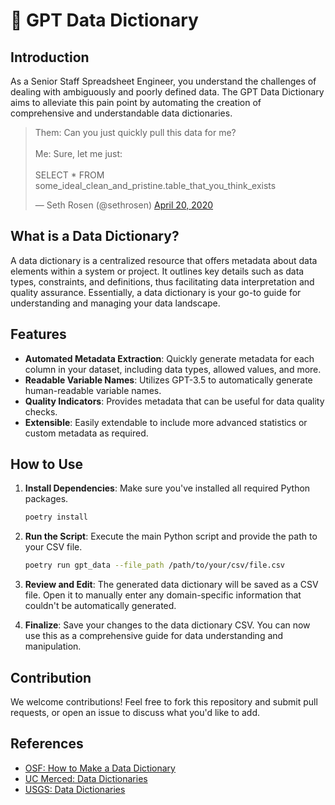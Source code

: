 # 🐣 GPT Data Dictionary

## Introduction

As a Senior Staff Spreadsheet Engineer, you understand the challenges of dealing with ambiguously and poorly defined data. The GPT Data Dictionary aims to alleviate this pain point by automating the creation of comprehensive and understandable data dictionaries.

<blockquote class="twitter-tweet"><p lang="en" dir="ltr">Them: Can you just quickly pull this data for me?<br><br>Me: Sure, let me just: <br><br>SELECT * FROM some_ideal_clean_and_pristine.table_that_you_think_exists</p>&mdash; Seth Rosen (@sethrosen) <a href="https://twitter.com/sethrosen/status/1252291581320757249?ref_src=twsrc%5Etfw">April 20, 2020</a></blockquote> <script async src="https://platform.twitter.com/widgets.js" charset="utf-8"></script>

## What is a Data Dictionary?

A data dictionary is a centralized resource that offers metadata about data elements within a system or project. It outlines key details such as data types, constraints, and definitions, thus facilitating data interpretation and quality assurance. Essentially, a data dictionary is your go-to guide for understanding and managing your data landscape.

## Features

- **Automated Metadata Extraction**: Quickly generate metadata for each column in your dataset, including data types, allowed values, and more.
- **Readable Variable Names**: Utilizes GPT-3.5 to automatically generate human-readable variable names.
- **Quality Indicators**: Provides metadata that can be useful for data quality checks.
- **Extensible**: Easily extendable to include more advanced statistics or custom metadata as required.

## How to Use

1. **Install Dependencies**: Make sure you've installed all required Python packages.
    ```bash
    poetry install
    ```
  
2. **Run the Script**: Execute the main Python script and provide the path to your CSV file.
    ```bash
    poetry run gpt_data --file_path /path/to/your/csv/file.csv
    ```

3. **Review and Edit**: The generated data dictionary will be saved as a CSV file. Open it to manually enter any domain-specific information that couldn't be automatically generated.

4. **Finalize**: Save your changes to the data dictionary CSV. You can now use this as a comprehensive guide for data understanding and manipulation.

## Contribution

We welcome contributions! Feel free to fork this repository and submit pull requests, or open an issue to discuss what you'd like to add.

## References
- [OSF: How to Make a Data Dictionary](https://help.osf.io/article/217-how-to-make-a-data-dictionary)
- [UC Merced: Data Dictionaries](https://library.ucmerced.edu/data-dictionaries)
- [USGS: Data Dictionaries](https://www.usgs.gov/data-management/data-dictionaries)
